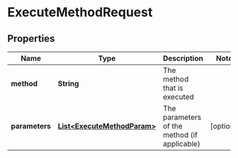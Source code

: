 
# ExecuteMethodRequest

## Properties
Name | Type | Description | Notes
------------ | ------------- | ------------- | -------------
**method** | **String** | The method that is executed | 
**parameters** | [**List&lt;ExecuteMethodParam&gt;**](ExecuteMethodParam.md) | The parameters of the method (if applicable) |  [optional]




